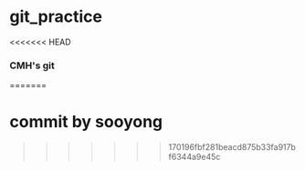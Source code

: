 # git_practice

<<<<<<< HEAD

### CMH's git
=======
# commit by sooyong
>>>>>>> 170196fbf281beacd875b33fa917bf6344a9e45c
